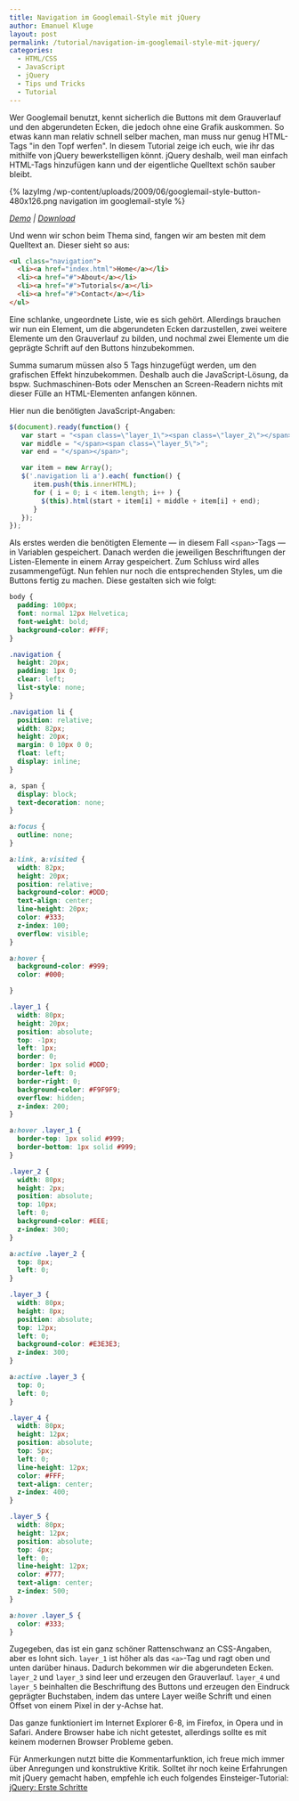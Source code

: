 ```yaml
---
title: Navigation im Googlemail-Style mit jQuery
author: Emanuel Kluge
layout: post
permalink: /tutorial/navigation-im-googlemail-style-mit-jquery/
categories:
  - HTML/CSS
  - JavaScript
  - jQuery
  - Tips und Tricks
  - Tutorial
---
```


Wer Googlemail benutzt, kennt sicherlich die Buttons mit dem Grauverlauf und den abgerundeten Ecken, die jedoch ohne eine Grafik auskommen. So etwas kann man relativ schnell selber machen, man muss nur genug HTML-Tags "in den Topf werfen". In diesem Tutorial zeige ich euch, wie ihr das mithilfe von jQuery bewerkstelligen könnt. jQuery deshalb, weil man einfach HTML-Tags hinzufügen kann und der eigentliche Quelltext schön sauber bleibt.

{% lazyImg /wp-content/uploads/2009/06/googlemail-style-button-480x126.png navigation im googlemail-style %}

*[Demo][demo] | [Download][download]*

Und wenn wir schon beim Thema sind, fangen wir am besten mit dem Quelltext an. Dieser sieht so aus:

```html
<ul class="navigation">
  <li><a href="index.html">Home</a></li>
  <li><a href="#">About</a></li>
  <li><a href="#">Tutorials</a></li>
  <li><a href="#">Contact</a></li>
</ul>
```

Eine schlanke, ungeordnete Liste, wie es sich gehört. Allerdings brauchen wir nun ein Element, um die abgerundeten Ecken darzustellen, zwei weitere Elemente um den Grauverlauf zu bilden, und nochmal zwei Elemente um die geprägte Schrift auf den Buttons hinzubekommen.

Summa sumarum müssen also 5 Tags hinzugefügt werden, um den grafischen Effekt hinzubekommen. Deshalb auch die JavaScript-Lösung, da bspw. Suchmaschinen-Bots oder Menschen an Screen-Readern nichts mit dieser Fülle an HTML-Elementen anfangen können.

Hier nun die benötigten JavaScript-Angaben:

```javascript
$(document).ready(function() {
   var start = "<span class=\"layer_1\"><span class=\"layer_2\"></span><span class=\"layer_3\"></span><span class=\"layer_4\">";
   var middle = "</span><span class=\"layer_5\">";
   var end = "</span></span>";

   var item = new Array();
   $('.navigation li a').each( function() {
      item.push(this.innerHTML);
      for ( i = 0; i < item.length; i++ ) {
        $(this).html(start + item[i] + middle + item[i] + end);
      }
   });
});
```

Als erstes werden die benötigten Elemente &mdash; in diesem Fall `<span>`-Tags &mdash; in Variablen gespeichert. Danach werden die jeweiligen Beschriftungen der Listen-Elemente in einem Array gespeichert. Zum Schluss wird alles zusammengefügt. Nun fehlen nur noch die entsprechenden Styles, um die Buttons fertig zu machen. Diese gestalten sich wie folgt:

```css
body {
  padding: 100px;
  font: normal 12px Helvetica;
  font-weight: bold;
  background-color: #FFF;
}

.navigation {
  height: 20px;
  padding: 1px 0;
  clear: left;
  list-style: none;
}

.navigation li {
  position: relative;
  width: 82px;
  height: 20px;
  margin: 0 10px 0 0;
  float: left;
  display: inline;
}

a, span {
  display: block;
  text-decoration: none;
}

a:focus {
  outline: none;
}

a:link, a:visited {
  width: 82px;
  height: 20px;
  position: relative;
  background-color: #DDD;
  text-align: center;
  line-height: 20px;
  color: #333;
  z-index: 100;
  overflow: visible;
}

a:hover {
  background-color: #999;
  color: #000;

}

.layer_1 {
  width: 80px;
  height: 20px;
  position: absolute;
  top: -1px;
  left: 1px;
  border: 0;
  border: 1px solid #DDD;
  border-left: 0;
  border-right: 0;
  background-color: #F9F9F9;
  overflow: hidden;
  z-index: 200;
}

a:hover .layer_1 {
  border-top: 1px solid #999;
  border-bottom: 1px solid #999;
}

.layer_2 {
  width: 80px;
  height: 2px;
  position: absolute;
  top: 10px;
  left: 0;
  background-color: #EEE;
  z-index: 300;
}

a:active .layer_2 {
  top: 8px;
  left: 0;
}

.layer_3 {
  width: 80px;
  height: 8px;
  position: absolute;
  top: 12px;
  left: 0;
  background-color: #E3E3E3;
  z-index: 300;
}

a:active .layer_3 {
  top: 0;
  left: 0;
}

.layer_4 {
  width: 80px;
  height: 12px;
  position: absolute;
  top: 5px;
  left: 0;
  line-height: 12px;
  color: #FFF;
  text-align: center;
  z-index: 400;
}

.layer_5 {
  width: 80px;
  height: 12px;
  position: absolute;
  top: 4px;
  left: 0;
  line-height: 12px;
  color: #777;
  text-align: center;
  z-index: 500;
}

a:hover .layer_5 {
  color: #333;
}
```

Zugegeben, das ist ein ganz schöner Rattenschwanz an CSS-Angaben, aber es lohnt sich. `layer_1` ist höher als das `<a>`-Tag und ragt oben und unten darüber hinaus. Dadurch bekommen wir die abgerundeten Ecken. `layer_2` und `layer_3` sind leer und erzeugen den Grauverlauf. `layer_4` und `layer_5` beinhalten die Beschriftung des Buttons und erzeugen den Eindruck geprägter Buchstaben, indem das untere Layer weiße Schrift und einen Offset von einem Pixel in der y-Achse hat.

Das ganze funktioniert im Internet Explorer 6-8, im Firefox, in Opera und in Safari. Andere Browser habe ich nicht getestet, allerdings sollte es mit keinem modernen Browser Probleme geben.

Für Anmerkungen nutzt bitte die Kommentarfunktion, ich freue mich immer über Anregungen und konstruktive Kritik. Solltet ihr noch keine Erfahrungen mit jQuery gemacht haben, empfehle ich euch folgendes Einsteiger-Tutorial: [jQuery: Erste Schritte][professorweb]

[demo]: http://www.emanuel-kluge.de/demo/googlemail-style-button/index.html
[download]: /wp-content/uploads/2009/06/googlemail-style-button.zip
[professorweb]: http://www.professorweb.de/javascript-ajax/jquery-erste-schritte.html
